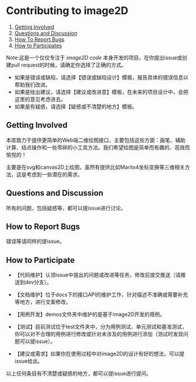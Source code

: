 # Contributing to image2D

1. [Getting Involved](#getting-involved)
2. [Questions and Discussion](#questions-and-discussion)
3. [How To Report Bugs](#how-to-report-bugs)
4. [How to Participates](#how-to-participate)

Note:这是一个仅仅专注于 *image2D code* 本身开发的项目，在你提出issue或创建pull request的时候，请确定你选择了正确的方式。
* 如果是错误或缺陷，请选择【错误或缺陷设计】模板，报告具体的错误信息以帮助我们改进。
* 如果是给出建议，请选择【建议或改进意】模板，在未来的项目设计中，会把这里的意见考虑进去。
* 如果是有疑惑，请选择【疑惑或不清楚的地方】模板。

## Getting Involved

本库致力于提供更简单的Web端二维绘图接口，主要包括这些方面：画笔、辅助计算、结点操作和一些零碎的小工具方法。我们希望绘图是简单而有趣的、高效而愉悦的！

主要是在svg和canvas2D上绘图，虽然有提供比如Maritx4坐标变换等三维相关方法，这是考虑到一些潜在的需求。

## Questions and Discussion
所有的问题，包括疑惑等，都可以提issue进行讨论。

## How to Report Bugs
错误等请同样的提issue。

## How to Participate

- 【代码维护】认领issue中提出的问题或改进等任务，修改后提交推送（请推送到dev分支）。

- 【文档维护】位于docs下的接口API的维护工作，针对描述不准确或需要补充等地方，进行文案修改。

- 【用例开发】demos文件夹中维护的是基于image2D开发的用例。

- 【测试】目前测试位于test文件夹中，分为用例测试、单元测试和基准测试，你可以对不合理的用例进行修改或针对未涉及的用例进行添加（测试时发现问题可以提issue）。

- 【建议或需求】如果你在使用过程中对image2D的设计有好的想法，可以提issue给出。

以上任何条目有不清楚或疑惑的地方，都可以提issue进行提问。
